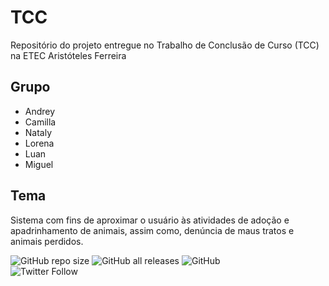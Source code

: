 # TCC
Repositório do projeto entregue no Trabalho de Conclusão de Curso (TCC) na ETEC Aristóteles Ferreira

## Grupo
 - Andrey
 - Camilla
 - Nataly
 - Lorena
 - Luan
 - Miguel
 
 ## Tema
 Sistema com fins de aproximar o usuário às atividades de adoção e apadrinhamento de animais, assim como, denúncia de maus tratos e animais perdidos.

![GitHub repo size](https://img.shields.io/github/repo-size/shimigui/TCC?style=for-the-badge)
![GitHub all releases](https://img.shields.io/github/downloads/shimigui/TCC/total?style=for-the-badge)
![GitHub](https://img.shields.io/github/license/shimigui/TCC?style=for-the-badge)<br/>
![Twitter Follow](https://img.shields.io/twitter/follow/NastoShimi?style=social)
